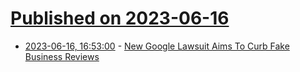# [Published on 2023-06-16](index.md)

* [2023-06-16, 16:53:00](https://tech.slashdot.org/story/23/06/16/1653235/new-google-lawsuit-aims-to-curb-fake-business-reviews?utm_source=rss1.0mainlinkanon&utm_medium=feed) - [New Google Lawsuit Aims To Curb Fake Business Reviews](https://tech.slashdot.org/story/23/06/16/1653235/new-google-lawsuit-aims-to-curb-fake-business-reviews?utm_source=rss1.0mainlinkanon&utm_medium=feed)
